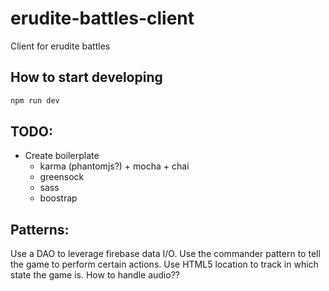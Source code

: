 # erudite-battles-client
Client for erudite battles

## How to start developing

```bash
npm run dev
```

## TODO:

 - Create boilerplate
   - karma (phantomjs?) + mocha + chai
   - greensock
   - sass
   - boostrap

## Patterns:

Use a DAO to leverage firebase data I/O.
Use the commander pattern to tell the game to perform certain actions.
Use HTML5 location to track in which state the game is.
How to handle audio??
